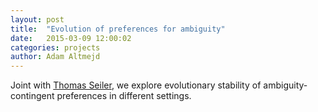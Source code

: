 ```yaml
---
layout: post
title:  "Evolution of preferences for ambiguity"
date:   2015-03-09 12:00:02
categories: projects
author: Adam Altmejd
---
```


Joint with [Thomas Seiler](http://www.hhs.se/en/person/?personid=34461033), we explore evolutionary stability of ambiguity-contingent preferences in different settings.
